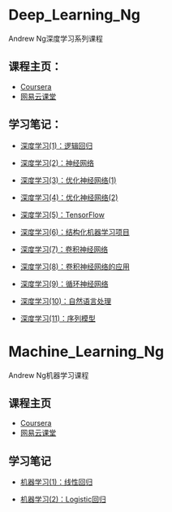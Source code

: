 ﻿# Deep_Learning_Ng

Andrew Ng深度学习系列课程

## 课程主页：
* [Coursera](https://www.coursera.org/specializations/deep-learning)  
* [网易云课堂](http://mooc.study.163.com/smartSpec/detail/1001319001.htm)

## 学习笔记：
* [深度学习(1)：逻辑回归](http://binweber.top/2017/09/12/deep_learning_1/)

* [深度学习(2)：神经网络](http://binweber.top/2017/09/25/deep_learning_2/)

* [深度学习(3)：优化神经网络(1)](http://binweber.top/2017/09/28/deep_learning_3/)

* [深度学习(4)：优化神经网络(2)](http://binweber.top/2017/10/06/deep_learning_4/)

* [深度学习(5)：TensorFlow](http://binweber.top/2017/10/14/deep_learning_5/)

* [深度学习(6)：结构化机器学习项目](http://binweber.top/2017/11/09/deep_learning_6/)

* [深度学习(7)：卷积神经网络](http://binweber.top/2017/11/28/deep_learning_7/)

* [深度学习(8)：卷积神经网络的应用](http://binweber.top/2018/01/18/deep_learning_8/)

* [深度学习(9)：循环神经网络](http://binweber.top/2018/02/20/deep_learning_9/)

* [深度学习(10)：自然语言处理](http://binweber.top/2018/03/01/deep_learning_10/)

* [深度学习(11)：序列模型](http://binweber.top/2018/03/09/deep_learning_11/)

# Machine_Learning_Ng

Andrew Ng机器学习课程

## 课程主页
* [Coursera](https://www.coursera.org/learn/machine-learning/)
* [网易云课堂](https://study.163.com/course/courseMain.htm?courseId=1004570029)

## 学习笔记
* [机器学习(1)：线性回归](http://binweber.top/2019/03/02/ng_machine_learning_1)
  
* [机器学习(2)：Logistic回归](http://binweber.top/2019/03/21/ng_machine_learning_2/)